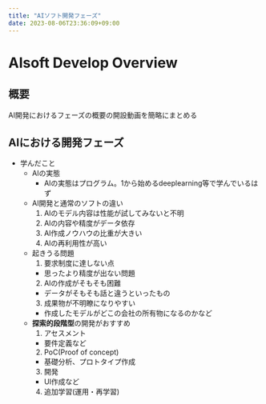 ```yaml
---
title: "AIソフト開発フェーズ"
date: 2023-08-06T23:36:09+09:00
---
```


# AIsoft Develop Overview

## 概要

AI開発におけるフェーズの概要の開設動画を簡略にまとめる

## AIにおける開発フェーズ

- 学んだこと
  - AIの実態
    - AIの実態はプログラム。1から始めるdeeplearning等で学んでいるはず
  - AI開発と通常のソフトの違い
    1. AIのモデル内容は性能が試してみないと不明
    2. AIの内容や精度がデータ依存
    3. AI作成ノウハウの比重が大きい
    4. AIの再利用性が高い
  - 起きうる問題
    1. 要求制度に達しない点
      - 思ったより精度が出ない問題
    2. AIの作成がそもそも困難
      - データがそもそも話と違うといったもの
    3. 成果物が不明瞭になりやすい
      - 作成したモデルがどこの会社の所有物になるのかなど
  - **探索的段階型**の開発がおすすめ
    1. アセスメント
      - 要件定義など
    2. PoC(Proof of concept)
      - 基礎分析、プロトタイプ作成
    3. 開発
      - UI作成など
    4. 追加学習(運用・再学習)

